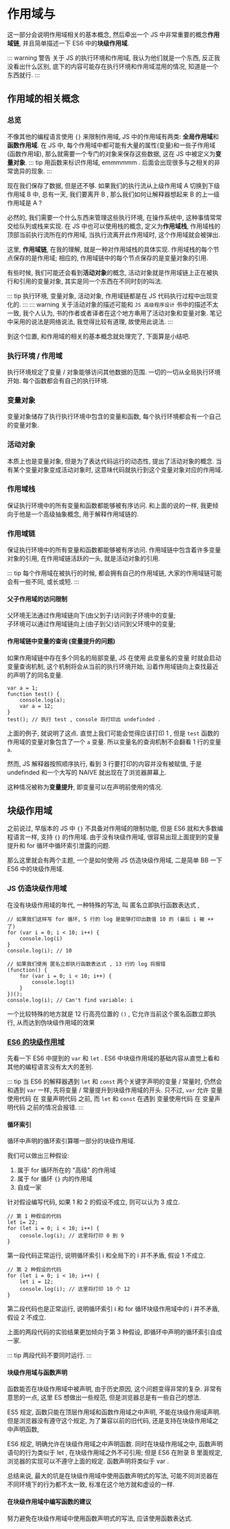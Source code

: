 # 作用域与

这一部分会说明作用域相关的基本概念, 然后牵出一个 JS 中非常重要的概念**作用域链**, 并且简单描述一下 ES6 中的**块级作用域**. 

::: warning 警告
关于 JS 的执行环境和作用域, 我认为他们就是一个东西, 反正我没看出什么区别, 底下的内容可能存在执行环境和作用域混用的情况, 知道是一个东西就行. 
:::


## 作用域的相关概念

### 总览

不像其他的编程语言使用 `{}` 来限制作用域, JS 中的作用域有两类: **全局作用域**和**函数作用域**. 在 JS 中, 每个作用域中都可能有大量的属性(变量)和一些子作用域(函数作用域), 那么就需要一个专门的对象来保存这些数据, 这在 JS 中被定义为**变量对象**. 
::: tip
用函数来标识作用域, emmmmmm . 后面会出现很多与之相关的非常诡异的现象. 
:::

现在我们保存了数据, 但是还不够. 如果我们的执行流从上级作用域 A 切换到下级作用域 B 中, 总有一天, 我们要离开 B , 那么我们如何让解释器想起来 B 的上一级作用域是 A ? 

必然的, 我们需要一个什么东西来管理这些执行环境, 在操作系统中, 这种事情常常交给队列或栈来实现. 在 JS 中也可以使用栈的概念, 定义为**作用域栈**, 作用域栈的顶部当前执行流所在的作用域, 当执行流离开此作用域时, 这个作用域就会被弹出. 

这里, **作用域链**, 在我的理解, 就是一种对作用域栈的具体实现. 作用域栈的每个节点保存的是作用域; 相应的, 作用域链中的每个节点保存的是变量对象的引用. 

有些时候, 我们可能还会看到**活动对象**的概念, 活动对象就是作用域链上正在被执行和引用的变量对象, 其实是同一个东西在不同时刻的叫法. 

::: tip
执行环境, 变量对象, 活动对象, 作用域链都是在 JS 代码执行过程中出现变化的. 
:::
::: warning
关于活动对象的描述可能和 `JS 高级程序设计` 书中的描述不太一致, 我个人认为, 书的作者或者译者在这个地方串用了活动对象和变量对象. 笔记中采用的说法是网络说法, 我觉得比较有道理, 故使用此说法. 
:::

到这个位置, 和作用域的相关的基本概念就处理完了, 下面算是小结吧. 



### 执行环境 / 作用域 
执行环境规定了变量 / 对象能够访问其他数据的范围. 一切的一切从全局执行环境开始. 每个函数都会有自己的执行环境. 

### 变量对象  
变量对象储存了执行执行环境中包含的变量和函数, 每个执行环境都会有一个自己的变量对象. 

### 活动对象  
本质上也是变量对象, 但是为了表达代码运行的动态性, 提出了活动对象的概念. 当有某个变量对象变成活动对象时, 这意味代码就执行到这个变量对象对应的作用域. 

### 作用域栈  
保证执行环境中的所有变量和函数都能够被有序访问. 和上面的说的一样, 我更倾向于他是一个高级抽象概念, 用于解释作用域链的. 

### 作用域链  
保证执行环境中的所有变量和函数都能够被有序访问. 作用域链中包含着许多变量对象的引用, 在作用域链活跃的一头, 就是活动对象的引用. 

::: tip
每个作用域在被执行的时候, 都会拥有自己的作用域链, 大家的作用域链可能会有一些不同, 或长或短. 
:::

#### 父子作用域的访问限制
父环境无法通过作用域链向下(由父到子)访问到子环境中的变量;  
子环境可以通过作用域链向上(由子到父)访问到父环境中的变量;  

#### 作用域链中变量的查询 (变量提升的问题)
如果作用域链中存在多个同名的局部变量, JS 在使用 此变量名的变量 时就会启动变量查询机制, 这个机制将会从当前的执行环境开始, 沿着作用域链向上查找最近的声明了的同名变量. 

``` JS {3}
var a = 1;
function test() {
    console.log(a);
    var a = 12; 
}
test(); // 执行 test , console 将打印出 undefinded . 
```

上面的例子, 就说明了这点. 直觉上我们可能会觉得应该打印 1 , 但是 `test` 函数的作用域的变量对象包含了一个 `a` 变量. 所以变量名的查询机制不会翻看 1 行的变量 `a`. 

然而, JS 解释器按照顺序执行, 看到 3 行要打印的内容并没有被赋值, 于是 undefinded 和一个大写的 NAIVE 就出现在了浏览器屏幕上. 

这种情况被称为**变量提升**, 即变量可以在声明前使用的情况. 

## 块级作用域

之前说过, 早版本的 JS 中 `{}` 不具备对作用域的限制功能, 但是 ES6 就和大多数编程语言一样, 支持 `{}` 的作用域. 由于没有块级作用域, 很容易出现上面提到的变量提升和 for 循环中循环索引泄露的问题. 

那么这里就会有两个主题, 一个是如何使用 JS 仿造块级作用域, 二是简单 BB 一下 ES6 中的块级作用域. 

### JS 仿造块级作用域
在没有块级作用域的年代, 一种特殊的写法, 叫 匿名立即执行函数表达式 , 
``` JS {12}
// 如果我们这样写 for 循环, 5 行的 log 是能够打印出数值 10 的 (最后 i 被 ++ 了)
for (var i = 0; i < 10; i++) {
    console.log(i)
}
console.log(i); // 10

// 如果我们使用 匿名立即执行函数表达式 , 13 行的 log 将报错
(function() {
    for (var i = 0; i < 10; i++) {
        console.log(i)
    }
})();
console.log(i); // Can't find variable: i
```
一个比较特殊的地方就是 12 行高亮位置的 `()` , 它允许当前这个匿名函数立即执行, 从而达到伪块级作用域的效果

### [ES6 的块级作用域](http://es6.ruanyifeng.com/#docs/let#块级作用域)

先看一下 ES6 中提到的 `var` 和 `let` . ES6 中块级作用域的基础内容从直觉上看和其他的编程语言没有太大的差别. 


::: tip
当 ES6 的解释器遇到 `let` 和  `const` 两个关键字声明的变量 / 常量时, 仍然会和遇到 `var` 一样, 先将变量 / 常量提升到块级作用域的开头. 只不过, `var` 允许 变量使用代码 在 变量声明代码 之前, 而 `let` 和  `const` 在遇到 变量使用代码 在 变量声明代码 之前的情况会报错. 
:::

#### 循环索引

循环中声明的循环索引算哪一部分的块级作用域. 

我们可以做出三种假设:
1. 属于 for 循环所在的 "高级" 的作用域
1. 属于 for 循环 `{}` 内的作用域
1. 自成一家

针对假设编写代码, 如果 1 和 2 的假设不成立, 则可以认为 3 成立. 
``` JS {2}
// 第 1 种假设的代码
let i= 22;
for (let i = 0; i < 10; i++) {
    console.log(i); // 这里将打印 0 到 9
}
```
第一段代码正常运行, 说明循环索引 i 和全局下的 i 并不矛盾, 假设 1 不成立. 
``` JS {3} 
// 第 2 种假设的代码
for (let i = 0; i < 10; i++) {
    let i = 12;
    console.log(i); // 这里将打印 10 个 12 
}
```
第二段代码也是正常运行, 说明循环索引 i 和 for 循环块级作用域中的 i 并不矛盾, 假设 2 不成立. 

上面的两段代码的实验结果更加倾向于第 3 种假设, 即循环中声明的循环索引自成一家. 

::: tip
两段代码不要同时运行. 
:::

#### 块级作用域与函数声明
函数能否在块级作用域中被声明, 由于历史原因, 这个问题变得非常的复杂. 非常有意思的一点, 这里 ES 想做出一些规范, 但是浏览器总是有一些自己的想法.   

ES5 规定, 函数只能在顶层作用域和函数作用域之中声明, 不能在块级作用域声明. 但是浏览器没有遵守这个规定, 为了兼容以前的旧代码, 还是支持在块级作用域之中声明函数, 

ES6 规定, 明确允许在块级作用域之中声明函数. 同时在块级作用域之中, 函数声明语句的行为类似于 let , 在块级作用域之外不可引用; 但是 ES6 在附录 B 里面规定, 浏览器的实现可以不遵守上面的规定. 函数声明将类似于 var .

总结来说, 最大的坑是在块级作用域中使用函数声明式的写法, 可能不同浏览器在不同环境下的行为都不太一致, 标准在这个地方就和虚设的一样. 

#### 在块级作用域中编写函数的建议
努力避免在块级作用域中使用函数声明式的写法, 应该使用函数表达式.  

